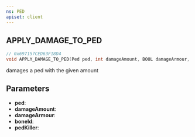 ```yaml
---
ns: PED
apiset: client
---
```

## APPLY_DAMAGE_TO_PED

```c
// 0x697157CED63F18D4
void APPLY_DAMAGE_TO_PED(Ped ped, int damageAmount, BOOL damageArmour, int boneId, Ped pedKiller);
```

damages a ped with the given amount

## Parameters
* **ped**:
* **damageAmount**:
* **damageArmour**:
* **boneId**:
* **pedKiller**: